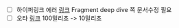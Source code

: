 - [ ] 하이퍼링크 에러 [링크](https://ko.react.dev/reference/react/Fragment)
	Fragment deep dive 쪽 문서수정 필요
- [ ] 오타 [링크](https://ko.react.dev/learn/referencing-values-with-refs)
	100밀리초 -> 10밀리초